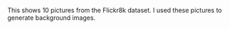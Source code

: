 This shows 10 pictures from the Flickr8k dataset. I used these pictures to generate background images.